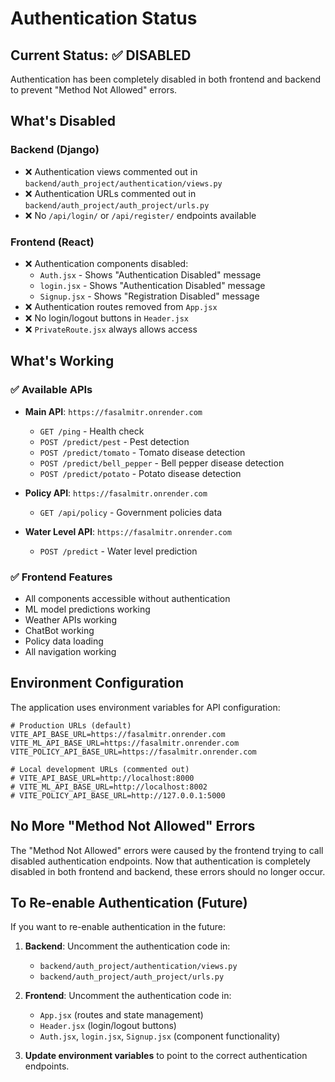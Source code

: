# Authentication Status

## Current Status: ✅ DISABLED

Authentication has been completely disabled in both frontend and backend to prevent "Method Not Allowed" errors.

## What's Disabled

### Backend (Django)
- ❌ Authentication views commented out in `backend/auth_project/authentication/views.py`
- ❌ Authentication URLs commented out in `backend/auth_project/auth_project/urls.py`
- ❌ No `/api/login/` or `/api/register/` endpoints available

### Frontend (React)
- ❌ Authentication components disabled:
  - `Auth.jsx` - Shows "Authentication Disabled" message
  - `login.jsx` - Shows "Authentication Disabled" message  
  - `Signup.jsx` - Shows "Registration Disabled" message
- ❌ Authentication routes removed from `App.jsx`
- ❌ No login/logout buttons in `Header.jsx`
- ❌ `PrivateRoute.jsx` always allows access

## What's Working

### ✅ Available APIs
- **Main API**: `https://fasalmitr.onrender.com`
  - `GET /ping` - Health check
  - `POST /predict/pest` - Pest detection
  - `POST /predict/tomato` - Tomato disease detection
  - `POST /predict/bell_pepper` - Bell pepper disease detection
  - `POST /predict/potato` - Potato disease detection

- **Policy API**: `https://fasalmitr.onrender.com`
  - `GET /api/policy` - Government policies data

- **Water Level API**: `https://fasalmitr.onrender.com`
  - `POST /predict` - Water level prediction

### ✅ Frontend Features
- All components accessible without authentication
- ML model predictions working
- Weather APIs working
- ChatBot working
- Policy data loading
- All navigation working

## Environment Configuration

The application uses environment variables for API configuration:

```env
# Production URLs (default)
VITE_API_BASE_URL=https://fasalmitr.onrender.com
VITE_ML_API_BASE_URL=https://fasalmitr.onrender.com
VITE_POLICY_API_BASE_URL=https://fasalmitr.onrender.com

# Local development URLs (commented out)
# VITE_API_BASE_URL=http://localhost:8000
# VITE_ML_API_BASE_URL=http://localhost:8002
# VITE_POLICY_API_BASE_URL=http://127.0.0.1:5000
```

## No More "Method Not Allowed" Errors

The "Method Not Allowed" errors were caused by the frontend trying to call disabled authentication endpoints. Now that authentication is completely disabled in both frontend and backend, these errors should no longer occur.

## To Re-enable Authentication (Future)

If you want to re-enable authentication in the future:

1. **Backend**: Uncomment the authentication code in:
   - `backend/auth_project/authentication/views.py`
   - `backend/auth_project/auth_project/urls.py`

2. **Frontend**: Uncomment the authentication code in:
   - `App.jsx` (routes and state management)
   - `Header.jsx` (login/logout buttons)
   - `Auth.jsx`, `login.jsx`, `Signup.jsx` (component functionality)

3. **Update environment variables** to point to the correct authentication endpoints.
